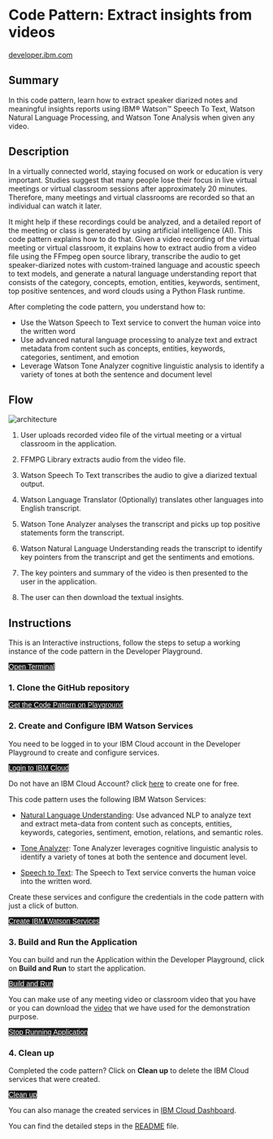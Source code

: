 <html>
    <style>
        .button.is-dark.is-small {
            font-family: 'IBM Plex Sans', sans-serif;
            background-color: #1a1a1a;
            border-color: white;
            color: #fff;
        }
        .button.is-dark.is-small:hover {
            font-family: 'IBM Plex Sans', sans-serif;
            background-color: #2a67f5;
            border-color: white;
            color: #fff;
        }
    </style>
</html>

# Code Pattern: Extract insights from videos
[developer.ibm.com](https://developer.ibm.com/patterns/extract-textual-insights-from-a-given-video/)
## Summary
In this code pattern, learn how to extract speaker diarized notes and meaningful insights reports using IBM® Watson™ Speech To Text, Watson Natural Language Processing, and Watson Tone Analysis when given any video.

## Description
In a virtually connected world, staying focused on work or education is very important. Studies suggest that many people lose their focus in live virtual meetings or virtual classroom sessions after approximately 20 minutes. Therefore, many meetings and virtual classrooms are recorded so that an individual can watch it later.

It might help if these recordings could be analyzed, and a detailed report of the meeting or class is generated by using artificial intelligence (AI). This code pattern explains how to do that. Given a video recording of the virtual meeting or virtual classroom, it explains how to extract audio from a video file using the FFmpeg open source library, transcribe the audio to get speaker-diarized notes with custom-trained language and acoustic speech to text models, and generate a natural language understanding report that consists of the category, concepts, emotion, entities, keywords, sentiment, top positive sentences, and word clouds using a Python Flask runtime.

After completing the code pattern, you understand how to:

- Use the Watson Speech to Text service to convert the human voice into the written word
- Use advanced natural language processing to analyze text and extract metadata from content such as concepts, entities, keywords, categories, sentiment, and emotion
- Leverage Watson Tone Analyzer cognitive linguistic analysis to identify a variety of tones at both the sentence and document level

## Flow
![architecture](https://developer.ibm.com/developer/default/patterns/extract-textual-insights-from-a-given-video/images/extract-textual-insights-from-a-given-video-flow.png)

1. User uploads recorded video file of the virtual meeting or a virtual classroom in the application.

2. FFMPG Library extracts audio from the video file.

3. Watson Speech To Text transcribes the audio to give a diarized textual output.

4. Watson Language Translator (Optionally) translates other languages into English transcript.

5. Watson Tone Analyzer analyses the transcript and picks up top positive statements form the transcript.

6. Watson Natural Language Understanding reads the transcript to identify key pointers from the transcript and get the sentiments and emotions.

7. The key pointers and summary of the video is then presented to the user in the application.

8. The user can then download the textual insights.

## Instructions

This is an Interactive instructions, follow the steps to setup a working instance of the code pattern in the Developer Playground.

<a class="button is-dark is-small" title="Open Terminal" href="didact://?commandId=terminal-for-nodejs-container:new" >Open Terminal</a>

### 1. Clone the GitHub repository

<a class="button is-dark is-small" title="Clone the Repo" href="didact://?commandId=vscode.didact.sendNamedTerminalAString&text=nodejs%20terminal%202$$git%20clone%20https%3A%2F%2Fgithub.com%2FIBM%2Fextract-textual-insights-from-video.git%20%26%26%20cd%20extract-textual-insights-from-video%2F%20%26%26%20pip3.8%20install%20-r%20requirements.txt" >Get the Code Pattern on Playground</a>

### 2. Create and Configure IBM Watson Services
You need to be logged in to your IBM Cloud account in the Developer Playground to create and configure services.

<a class="button is-dark is-small" title="Login to IBM Cloud" href="didact://?commandId=vscode.didact.sendNamedTerminalAString&text=nodejs%20terminal%202$$ibmcloud%20login%20--sso%20%26%26%20ibmcloud%20target%20--cf%20%26%26%20ibmcloud%20target%20-g%20Default">Login to IBM Cloud</a>

Do not have an IBM Cloud Account? click [here](https://cloud.ibm.com/registration) to create one for free.

This code pattern uses the following IBM Watson Services:

- [Natural Language Understanding](https://cloud.ibm.com/catalog/services/natural-language-understanding): Use advanced NLP to analyze text and extract meta-data from content such as concepts, entities, keywords, categories, sentiment, emotion, relations, and semantic roles.

- [Tone Analyzer](https://cloud.ibm.com/catalog/services/tone-analyzer): Tone Analyzer leverages cognitive linguistic analysis to identify a variety of tones at both the sentence and document level.

- [Speech to Text](https://cloud.ibm.com/catalog/services/speech-to-text): The Speech to Text service converts the human voice into the written word.

Create these services and configure the credentials in the code pattern with just a click of button.

<a class="button is-dark is-small" title="Create IBM Watson Services" href="didact://?commandId=vscode.didact.sendNamedTerminalAString&text=nodejs%20terminal%202$$chmod%20%2Bx%20.%2Fcreate-ibm-cloud-services.sh%20%26%26%20.%2Fcreate-ibm-cloud-services.sh" >Create IBM Watson Services</a>

### 3. Build and Run the Application
You can build and run the Application within the Developer Playground, click on **Build and Run** to start the application.

<a class="button is-dark is-small" title="Build and Run" href="didact://?commandId=vscode.didact.sendNamedTerminalAString&text=nodejs%20terminal%202$$python3.8%20app.py">Build and Run</a>

You can make use of any meeting video or classroom video that you have or you can download the [video](http://videos.bigdatauniversity.com/DV0101EN/Module_0_Welcome.mp4) that we have used for the demonstration purpose.

<a class="button is-dark is-small" title="Build and Run" href="didact://?commandId=vscode.didact.sendNamedTerminalCtrlC&text=nodejs%20terminal%202">Stop Running Application</a>

### 4. Clean up
Completed the code pattern? Click on **Clean up** to delete the IBM Cloud services that were created.

<a class="button is-dark is-small" title="Delete services from IBM Cloud" href="didact://?commandId=vscode.didact.sendNamedTerminalAString&text=nodejs%20terminal%202$$chmod%20%2Bx%20.%2Fdeleteservice.sh%20%26%26%20.%2Fdeleteservice.sh">Clean up</a>

You can also manage the created services in [IBM Cloud Dashboard](https://cloud.ibm.com/resources).

You can find the detailed steps in the [README](didact://?commandId=vscode.didact.openTutorial&file="extract-textual-insights-from-video.git%20%26%26%20cd%20extract-textual-insights-from-video%2FREADME.md") file.

